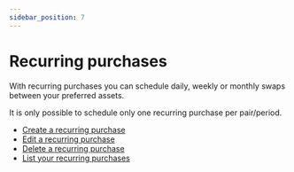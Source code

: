 ```yaml
---
sidebar_position: 7
---
```


# Recurring purchases

With recurring purchases you can schedule daily, weekly or monthly swaps between your preferred assets.

It is only possible to schedule only one recurring purchase per pair/period.

- [Create a recurring purchase](/v1/#tag/dca/paths/~1v1~1dca~1/post)
- [Edit a recurring purchase](/v1/#tag/dca/paths/~1v1~1dca~1%7Bid%7D/put)
- [Delete a recurring purchase](/v1/#tag/dca/paths/~1v1~1dca~1%7Bid%7D/delete)
- [List your recurring purchases](/v1/#tag/dca/paths/~1v1~1dca~1/get)

